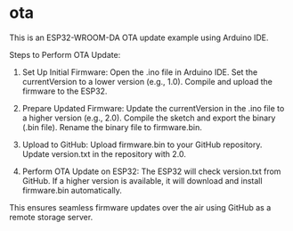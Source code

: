 # ota
This is an ESP32-WROOM-DA OTA update example using Arduino IDE.

Steps to Perform OTA Update:

1. Set Up Initial Firmware:
Open the .ino file in Arduino IDE.
Set the currentVersion to a lower version (e.g., 1.0).
Compile and upload the firmware to the ESP32.

2. Prepare Updated Firmware:
Update the currentVersion in the .ino file to a higher version (e.g., 2.0).
Compile the sketch and export the binary (.bin file).
Rename the binary file to firmware.bin.

3. Upload to GitHub:
Upload firmware.bin to your GitHub repository.
Update version.txt in the repository with 2.0.

4. Perform OTA Update on ESP32:
The ESP32 will check version.txt from GitHub.
If a higher version is available, it will download and install firmware.bin automatically.

This ensures seamless firmware updates over the air using GitHub as a remote storage server.

